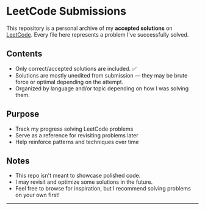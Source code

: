 # LeetCode Submissions

This repository is a personal archive of my **accepted solutions** on [LeetCode](https://leetcode.com/). Every file here represents a problem I've successfully solved.

## Contents

- Only correct/accepted solutions are included. ✅ 
- Solutions are mostly unedited from submission — they may be brute force or optimal depending on the attempt.
- Organized by language and/or topic depending on how I was solving them.

## Purpose

- Track my progress solving LeetCode problems
- Serve as a reference for revisiting problems later
- Help reinforce patterns and techniques over time

## Notes

- This repo isn't meant to showcase polished code.
- I may revisit and optimize some solutions in the future.
- Feel free to browse for inspiration, but I recommend solving problems on your own first!

---
